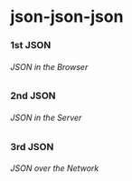 # json-json-json

### 1st JSON
###### JSON in the Browser

### 2nd JSON
###### JSON in the Server

### 3rd JSON
###### JSON over the Network
